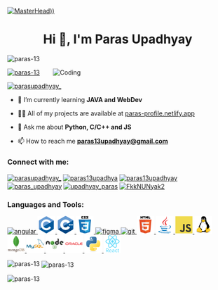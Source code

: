 [![MasterHead](https://qrangers.com/wp-content/uploads/2021/09/Banner-Introduction-to-3D-Animation.png)))](https://paras-13.io)
<h1 align="center">Hi 👋, I'm Paras Upadhyay</h1>
<p align="left"> <img src="https://komarev.com/ghpvc/?username=paras-13&label=Profile%20views&color=0e75b6&style=flat" alt="paras-13" /> </p>
<img align="right" alt="Coding" width="400" src="https://media.tenor.com/2uyENRmiUt0AAAAC/coding.gif">

<p align="left"> <a href="https://github.com/ryo-ma/github-profile-trophy"><img src="https://github-profile-trophy.vercel.app/?username=paras-13" alt="paras-13" /></a> </p>

<p align="left"> <a href="https://twitter.com/parasupadhyay_" target="blank"><img src="https://img.shields.io/twitter/follow/parasupadhyay_?logo=twitter&style=for-the-badge" alt="parasupadhyay_" /></a> </p>

- 🌱 I’m currently learning **JAVA and WebDev**

- 👨‍💻 All of my projects are available at [paras-profile.netlify.app](paras-profile.netlify.app)

- 💬 Ask me about **Python, C/C++ and JS**

- 📫 How to reach me **paras13upadhyay@gmail.com**

<h3 align="left">Connect with me:</h3>
<p align="left">
<a href="https://twitter.com/parasupadhyay_" target="blank"><img align="center" src="https://raw.githubusercontent.com/rahuldkjain/github-profile-readme-generator/master/src/images/icons/Social/twitter.svg" alt="parasupadhyay_" height="30" width="40" /></a>
<a href="https://www.codechef.com/users/paras13upadhya" target="blank"><img align="center" src="https://cdn.jsdelivr.net/npm/simple-icons@3.1.0/icons/codechef.svg" alt="paras13upadhya" height="30" width="40" /></a>
<a href="https://www.hackerrank.com/paras13upadhyay" target="blank"><img align="center" src="https://raw.githubusercontent.com/rahuldkjain/github-profile-readme-generator/master/src/images/icons/Social/hackerrank.svg" alt="paras13upadhyay" height="30" width="40" /></a>
<a href="https://www.leetcode.com/paras_upadhyay" target="blank"><img align="center" src="https://raw.githubusercontent.com/rahuldkjain/github-profile-readme-generator/master/src/images/icons/Social/leet-code.svg" alt="paras_upadhyay" height="30" width="40" /></a>
<a href="https://auth.geeksforgeeks.org/user/upadhyay_paras" target="blank"><img align="center" src="https://raw.githubusercontent.com/rahuldkjain/github-profile-readme-generator/master/src/images/icons/Social/geeks-for-geeks.svg" alt="upadhyay_paras" height="30" width="40" /></a>
<a href="https://discord.gg/FkkNUNyak2" target="blank"><img align="center" src="https://raw.githubusercontent.com/rahuldkjain/github-profile-readme-generator/master/src/images/icons/Social/discord.svg" alt="FkkNUNyak2" height="30" width="40" /></a>
</p>

<h3 align="left">Languages and Tools:</h3>
<p align="left"> <a href="https://angular.io" target="_blank" rel="noreferrer"> <img src="https://angular.io/assets/images/logos/angular/angular.svg" alt="angular" width="40" height="40"/> </a> <a href="https://www.cprogramming.com/" target="_blank" rel="noreferrer"> <img src="https://raw.githubusercontent.com/devicons/devicon/master/icons/c/c-original.svg" alt="c" width="40" height="40"/> </a> <a href="https://www.w3schools.com/cpp/" target="_blank" rel="noreferrer"> <img src="https://raw.githubusercontent.com/devicons/devicon/master/icons/cplusplus/cplusplus-original.svg" alt="cplusplus" width="40" height="40"/> </a> <a href="https://www.w3schools.com/css/" target="_blank" rel="noreferrer"> <img src="https://raw.githubusercontent.com/devicons/devicon/master/icons/css3/css3-original-wordmark.svg" alt="css3" width="40" height="40"/> </a> <a href="https://www.figma.com/" target="_blank" rel="noreferrer"> <img src="https://www.vectorlogo.zone/logos/figma/figma-icon.svg" alt="figma" width="40" height="40"/> </a> <a href="https://git-scm.com/" target="_blank" rel="noreferrer"> <img src="https://www.vectorlogo.zone/logos/git-scm/git-scm-icon.svg" alt="git" width="40" height="40"/> </a> <a href="https://www.w3.org/html/" target="_blank" rel="noreferrer"> <img src="https://raw.githubusercontent.com/devicons/devicon/master/icons/html5/html5-original-wordmark.svg" alt="html5" width="40" height="40"/> </a> <a href="https://www.java.com" target="_blank" rel="noreferrer"> <img src="https://raw.githubusercontent.com/devicons/devicon/master/icons/java/java-original.svg" alt="java" width="40" height="40"/> </a> <a href="https://developer.mozilla.org/en-US/docs/Web/JavaScript" target="_blank" rel="noreferrer"> <img src="https://raw.githubusercontent.com/devicons/devicon/master/icons/javascript/javascript-original.svg" alt="javascript" width="40" height="40"/> </a> <a href="https://www.linux.org/" target="_blank" rel="noreferrer"> <img src="https://raw.githubusercontent.com/devicons/devicon/master/icons/linux/linux-original.svg" alt="linux" width="40" height="40"/> </a> <a href="https://www.mongodb.com/" target="_blank" rel="noreferrer"> <img src="https://raw.githubusercontent.com/devicons/devicon/master/icons/mongodb/mongodb-original-wordmark.svg" alt="mongodb" width="40" height="40"/> </a> <a href="https://www.mysql.com/" target="_blank" rel="noreferrer"> <img src="https://raw.githubusercontent.com/devicons/devicon/master/icons/mysql/mysql-original-wordmark.svg" alt="mysql" width="40" height="40"/> </a> <a href="https://nodejs.org" target="_blank" rel="noreferrer"> <img src="https://raw.githubusercontent.com/devicons/devicon/master/icons/nodejs/nodejs-original-wordmark.svg" alt="nodejs" width="40" height="40"/> </a> <a href="https://www.oracle.com/" target="_blank" rel="noreferrer"> <img src="https://raw.githubusercontent.com/devicons/devicon/master/icons/oracle/oracle-original.svg" alt="oracle" width="40" height="40"/> </a> <a href="https://www.python.org" target="_blank" rel="noreferrer"> <img src="https://raw.githubusercontent.com/devicons/devicon/master/icons/python/python-original.svg" alt="python" width="40" height="40"/> </a> <a href="https://reactjs.org/" target="_blank" rel="noreferrer"> <img src="https://raw.githubusercontent.com/devicons/devicon/master/icons/react/react-original-wordmark.svg" alt="react" width="40" height="40"/> </a> </p>

<p><img align="left" src="https://github-readme-stats.vercel.app/api/top-langs?username=paras-13&show_icons=true&locale=en&layout=compact" alt="paras-13" /></p>

<p>&nbsp;<img align="center" src="https://github-readme-stats.vercel.app/api?username=paras-13&show_icons=true&locale=en" alt="paras-13" /></p>

<p><img align="center" src="https://github-readme-streak-stats.herokuapp.com/?user=paras-13&" alt="paras-13" /></p>
